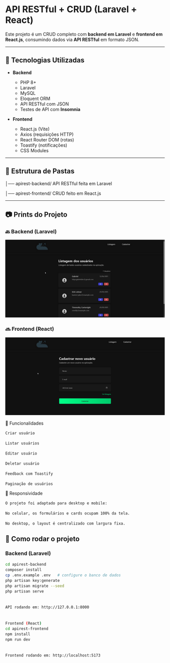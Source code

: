 # API RESTful + CRUD (Laravel + React)

Este projeto é um CRUD completo com **backend em Laravel** e **frontend em React.js**, consumindo dados via **API RESTful** em formato JSON.

---

## 🚀 Tecnologias Utilizadas
- **Backend**
  - PHP 8+
  - Laravel
  - MySQL
  - Eloquent ORM
  - API RESTful com JSON
  - Testes de API com **Insomnia**

- **Frontend**
  - React.js (Vite)
  - Axios (requisições HTTP)
  - React Router DOM (rotas)
  - Toastify (notificações)
  - CSS Modules

---

## 📂 Estrutura de Pastas

│── apirest-backend/ API RESTful feita em Laravel

│── apirest-frontend/ CRUD feito em React.js


---

## 📷 Prints do Projeto

### 🔙 Backend (Laravel)
![Backend Laravel](listagem.png)


### 🔜 Frontend (React)
![Frontend React](cadastro.png)

📌 Funcionalidades

    Criar usuário

    Listar usuários

    Editar usuário

    Deletar usuário

    Feedback com Toastify

    Paginação de usuários


📱 Responsividade

    O projeto foi adaptado para desktop e mobile:

    No celular, os formulários e cards ocupam 100% da tela.

    No desktop, o layout é centralizado com largura fixa.

## 🔧 Como rodar o projeto

### Backend (Laravel)
```bash
cd apirest-backend
composer install
cp .env.example .env   # configure o banco de dados
php artisan key:generate
php artisan migrate --seed
php artisan serve


API rodando em: http://127.0.0.1:8000


Frontend (React)
cd apirest-frontend
npm install
npm run dev


Frontend rodando em: http://localhost:5173

